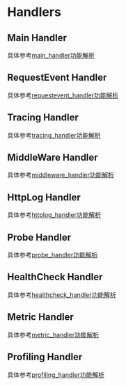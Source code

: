 # Handlers

## Main Handler

具体参考[main_handler功能解析](./main_handler功能解析.md)

## RequestEvent Handler

具体参考[requestevent_handler功能解析](./requestevent_handler功能解析.md)

## Tracing Handler

具体参考[tracing_handler功能解析](./tracing_handler功能解析.md)

## MiddleWare Handler

具体参考[middleware_handler功能解析](./middleware_handler功能解析.md)

## HttpLog Handler

具体参考[httplog_handler功能解析](./httplog_handler功能解析.md)

## Probe Handler

具体参考[probe_handler功能解析](./probe_handler功能解析.md)

## HealthCheck Handler

具体参考[healthcheck_handler功能解析](./healthcheck_handler功能解析.md)

## Metric Handler

具体参考[metric_handler功能解析](./metric_handler功能解析.md)

## Profiling Handler

具体参考[profiling_handler功能解析](./profiling_handler功能解析.md)